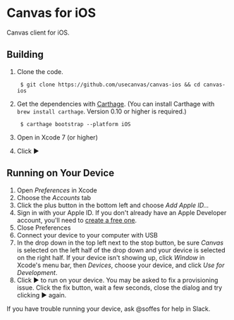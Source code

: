 # Canvas for iOS

Canvas client for iOS.


## Building

1. Clone the code.

        $ git clone https://github.com/usecanvas/canvas-ios && cd canvas-ios

2. Get the dependencies with [Carthage](https://github.com/carthage/carthage). (You can install Carthage with `brew install carthage`. Version 0.10 or higher is required.)

        $ carthage bootstrap --platform iOS

2. Open in Xcode 7 (or higher)

3. Click ▶️


## Running on Your Device

1. Open *Preferences* in Xcode
2. Choose the *Accounts* tab
3. Click the plus button in the bottom left and choose *Add Apple ID…*
4. Sign in with your Apple ID. If you don't already have an Apple Developer account, you'll need to [create a free one](https://developer.apple.com/membercenter/).
5. Close Preferences
6. Connect your device to your computer with USB
7. In the drop down in the top left next to the stop button, be sure *Canvas* is selected on the left half of the drop down and your device is selected on the right half. If your device isn't showing up, click *Window* in Xcode's menu bar, then *Devices*, choose your device, and click *Use for Development*.
8. Click ▶️ to run on your device. You may be asked to fix a provisioning issue. Click the fix button, wait a few seconds, close the dialog and try clicking ▶️ again.

If you have trouble running your device, ask @soffes for help in Slack.
